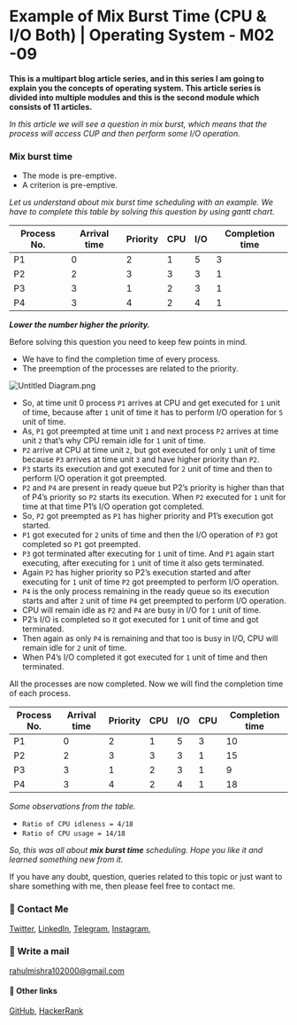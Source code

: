 # Example of Mix Burst Time (CPU & I/O Both) | Operating System - M02 -09

**This is a multipart blog article series, and in this series I am going to explain you the concepts of operating system. This article series is divided into multiple modules and this is the second module which consists of 11 articles.**

_In this article we will see a question in mix burst, which means that the process will access CUP and then perform some I/O operation._

### Mix burst time
- The mode is pre-emptive.
- A criterion is pre-emptive.

_Let us understand about mix burst time scheduling with an example. We have to complete this table by solving this question by using gantt chart._

Process No. | Arrival time | Priority | CPU | I/O | Completion time |
--- | --- | --- | --- | --- | --- |
P1 | 0 | 2 | 1 | 5 | 3 | | 
P2 | 2 | 3 | 3 | 3 | 1 | |
P3 | 3 | 1 | 2 | 3 | 1 | | 
P4 | 3 | 4 | 2 | 4 | 1 | |

***Lower the number higher the priority.***

Before solving this question you need to keep few points in mind.
- We have to find the completion time of every process.
- The preemption of the processes are related to the priority.

<!-- imahe will come here -->

![Untitled Diagram.png](https://cdn.hashnode.com/res/hashnode/image/upload/v1606396213763/wZHEFut9m.png)
- So, at time unit 0 process `P1` arrives at CPU and get executed for `1` unit of time, because after `1` unit of time it has to perform I/O operation for `5` unit of time.
- As, `P1` got preempted at time unit `1` and next process `P2` arrives at time unit `2` that’s why CPU remain idle for `1` unit of time.
- `P2` arrive at CPU at time unit `2`, but got executed for only `1` unit of time because `P3` arrives at time unit `3` and have higher priority than `P2`.
- `P3` starts its execution and got executed for `2` unit of time and then to perform I/O operation it got preempted.
- `P2` and `P4` are present in ready queue but P2’s priority is higher than that of P4’s priority so `P2` starts its execution. When `P2` executed for `1` unit for time at that time P1’s I/O operation got completed.
- So, `P2` got preempted as `P1` has higher priority and P1’s execution got started. 
- `P1` got executed for `2` units of time and then the I/O operation of `P3` got completed so `P1` got preempted.
- `P3` got terminated after executing for `1` unit of time. And `P1` again start executing, after executing for `1` unit of time it also gets terminated.
- Again `P2` has higher priority so P2’s execution started and after executing for `1` unit of time `P2` got preempted to perform I/O operation.
- `P4` is the only process remaining in the ready queue so its execution starts and after `2` unit of time `P4` get preempted to perform I/O operation. 
- CPU will remain idle as `P2` and `P4` are busy in I/O for `1` unit of time.
- P2’s I/O is completed so it got executed for `1` unit of time and got terminated.
- Then again as only `P4` is remaining and that too is busy in I/O, CPU will remain idle for `2` unit of time.
- When P4’s I/O completed it got executed for `1` unit of time and then terminated.

All the processes are now completed. Now we will find the completion time of each process.

Process No. | Arrival time | Priority | CPU | I/O | CPU | Completion time |
--- | --- | --- | --- | --- | --- | --- |
P1 | 0 | 2 | 1 | 5 | 3 | 10 | 
P2 | 2 | 3 | 3 | 3 | 1 | 15 |
P3 | 3 | 1 | 2 | 3 | 1 | 9 | 
P4 | 3 | 4 | 2 | 4 | 1 | 18 |

_Some observations from the table._
- `Ratio of CPU idleness = 4/18`
- `Ratio of CPU usage = 14/18`

_So, this was all about **mix burst time** scheduling. Hope you like it and learned something new from it._

If you have any doubt, question, queries related to this topic or just want to share something with me, then please feel free to contact me.

### 📱 Contact Me

[Twitter](https://twitter.com/r_mishra10),
[LinkedIn](https://www.linkedin.com/in/rahul-mishra-66210b185),
[Telegram](https://t.me/rahul_mishra10),
[Instagram](https://www.instagram.com/rahul_mishra10/?hl=en),

### 📧 Write a mail
<rahulmishra102000@gmail.com>

#### 🚀 Other links

[GitHub](https://github.com/rahulMishra05),
[HackerRank](https://www.hackerrank.com/rahulmishra10201)
